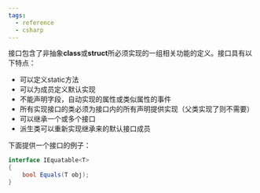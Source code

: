 ```yaml
---
tags:
  - reference
  - csharp
---
```

接口包含了非抽象**class**或**struct**所必须实现的一组相关功能的定义。接口具有以下特点：

- 可以定义static方法
- 可以为成员定义默认实现
- 不能声明字段，自动实现的属性或类似属性的事件
- 所有实现接口的类必须为接口内的所有声明提供实现（父类实现了则不需要）
- 可以继承一个或多个接口
- 派生类可以重新实现继承来的默认接口成员

下面提供一个接口的例子：

```csharp
interface IEquatable<T>
{
	bool Equals(T obj);
}
```